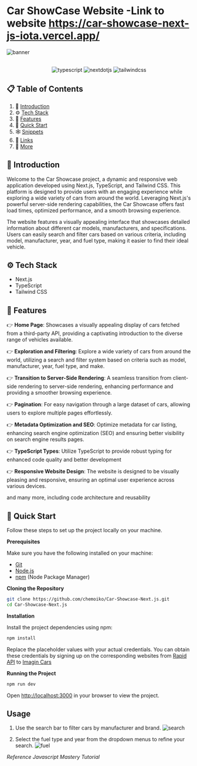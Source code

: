 # Car ShowCase Website  -Link to website   <a>https://car-showcase-next-js-iota.vercel.app/</a>

![banner](https://imgur.com/moNJcVf.png) 
<div align="center">
  <br />
    


  <div>
    <img src="https://img.shields.io/badge/-TypeScript-black?style=for-the-badge&logoColor=white&logo=typescript&color=3178C6" alt="typescript" />
     <img src="https://img.shields.io/badge/-Next_JS-black?style=for-the-badge&logoColor=white&logo=nextdotjs&color=000000" alt="nextdotjs" />
    <img src="https://img.shields.io/badge/-Tailwind_CSS-black?style=for-the-badge&logoColor=white&logo=tailwindcss&color=06B6D4" alt="tailwindcss" />
  </div>


 
</div>

## 📋 <a name="table">Table of Contents</a>

1. 🤖 [Introduction](#introduction)
2. ⚙️ [Tech Stack](#tech-stack)
3. 🔋 [Features](#features)
4. 🤸 [Quick Start](#quick-start)
5. 🕸️ [Snippets](#snippets)
6. 🔗 [Links](#links)
7. 🚀 [More](#more)


## <a name="introduction">🤖 Introduction</a>

Welcome to the Car Showcase project, a dynamic and responsive web application developed using Next.js, TypeScript, and Tailwind CSS. This platform is designed to provide users with an engaging experience while exploring a wide variety of cars from around the world. Leveraging Next.js's powerful server-side rendering capabilities, the Car Showcase offers fast load times, optimized performance, and a smooth browsing experience.

The website features a visually appealing interface that showcases detailed information about different car models, manufacturers, and specifications. Users can easily search and filter cars based on various criteria, including model, manufacturer, year, and fuel type, making it easier to find their ideal vehicle.



## <a name="tech-stack">⚙️ Tech Stack</a>

- Next.js
- TypeScript
- Tailwind CSS

## <a name="features">🔋 Features</a>

👉 **Home Page**: Showcases a visually appealing display of cars fetched from a third-party API, providing a captivating introduction to the diverse range of vehicles available.

👉 **Exploration and Filtering**: Explore a wide variety of cars from around the world, utilizing a search and filter system based on criteria such as model, manufacturer, year, fuel type, and make.

👉 **Transition to Server-Side Rendering**: A seamless transition from client-side rendering to server-side rendering, enhancing performance and providing a smoother browsing experience.

👉 **Pagination**: For easy navigation through a large dataset of cars, allowing users to explore multiple pages effortlessly.

👉 **Metadata Optimization and SEO**: Optimize metadata for car listing, enhancing search engine optimization (SEO) and ensuring better visibility on search engine results pages.

👉 **TypeScript Types**: Utilize TypeScript to provide robust typing for enhanced code quality and better development

👉 **Responsive Website Design**: The website is designed to be visually pleasing and responsive, ensuring an optimal user experience across various devices.

and many more, including code architecture and reusability 

## <a name="quick-start">🤸 Quick Start</a>

Follow these steps to set up the project locally on your machine.

**Prerequisites**

Make sure you have the following installed on your machine:

- [Git](https://git-scm.com/)
- [Node.js](https://nodejs.org/en)
- [npm](https://www.npmjs.com/) (Node Package Manager)

**Cloning the Repository**

```bash
git clone https://github.com/chemoiko/Car-Showcase-Next.js.git
cd Car-Showcase-Next.js
```

**Installation**

Install the project dependencies using npm:

```bash
npm install
```



Replace the placeholder values with your actual credentials. You can obtain these credentials by signing up on the corresponding websites from [Rapid API](https://www.youtube.com/redirect?event=video_description&redir_token=QUFFLUhqbmI1TlE1NHFGZ1JLdHU3dnAxSTU5a2R5UUM4QXxBQ3Jtc0tsUDY0aW8xMFhUZVdxMUNzSUlKUExRTG5UaDZoR3hWVFprN2tJV0k2dnk4MXo2NVFMVkk0NWhGS19Nd0g5cGRfN2JjcTdaSlJJRHJKYzlfT3lSS1M4TDVNVTV5Wl91c1lIR2VPZUYzbHJ2Tll2QkJ0aw&q=https%3A%2F%2Frapidapi.com%2Fapininjas%2Fapi%2Fcars-by-api-ninjas%3Futm_source%3Dyoutube.com%2FJavaScriptMastery%26utm_medium%3Dreferral%26utm_campaign%3DDevRel&v=pUNSHPyVryU) to [Imagin Cars](https://www.imagin.studio/solutions/api)

**Running the Project**

```bash
npm run dev
```

Open [http://localhost:3000](http://localhost:3000) in your browser to view the project.



## Usage
1. Use the search bar to filter cars by manufacturer and brand.
   ![search](https://imgur.com/XtEQmsA.png)
   
2. Select the fuel type and year from the dropdown menus to refine your search.
   ![fuel](https://imgur.com/nNNQuQh.png)

_Reference Javascript Mastery Tutorial_
